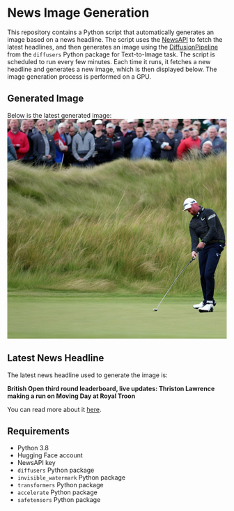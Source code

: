 # News Image Generation
This repository contains a Python script that automatically generates an image based on a news headline. The script uses the [NewsAPI](https://newsapi.org/) to fetch the latest headlines, and then generates an image using the [DiffusionPipeline](https://github.com/huggingface/diffusers) from the `diffusers` Python package for Text-to-Image task.
The script is scheduled to run every few minutes. Each time it runs, it fetches a new headline and generates a new image, which is then displayed below. The image generation process is performed on a GPU.

## Generated Image
Below is the latest generated image:
![Generated Image](image.png)

## Latest News Headline
The latest news headline used to generate the image is:

**British Open third round leaderboard, live updates: Thriston Lawrence making a run on Moving Day at Royal Troon**

You can read more about it [here](https://news.google.com/rss/articles/CBMizgFodHRwczovL3Nwb3J0cy55YWhvby5jb20vbGl2ZS9icml0aXNoLW9wZW4tY2hhbXBpb25zaGlwLXRoaXJkLXJvdW5kLWxlYWRlcmJvYXJkLWxpdmUtdXBkYXRlcy1zY29yZXMtc2hhbmUtbG93cnktbGVhZHMtZmllbGQtaGVhZGVkLWludG8tbW92aW5nLWRheS1hdC1yb3lhbC10cm9vbi1qdXN0aW4tcm9zZS1zY290dGllLXNjaGVmZmxlci0xMDMwNDExMDQuaHRtbNIBAA?oc=5).

## Requirements
- Python 3.8
- Hugging Face account
- NewsAPI key
- `diffusers` Python package
- `invisible_watermark` Python package
- `transformers` Python package
- `accelerate` Python package
- `safetensors` Python package
